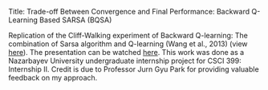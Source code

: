 Title: Trade-off Between Convergence and Final Performance: Backward Q-Learning Based SARSA (BQSA)

Replication of the Cliff-Walking experiment of Backward Q-learning: The combination of Sarsa algorithm and Q-learning (Wang et al., 2013) (view [here](https://www.researchgate.net/publication/262400193_Backward_Q-learning_The_combination_of_Sarsa_algorithm_and_Q-learning)).
The presentation can be watched [here](https://docs.google.com/presentation/d/1jXr_DJxWvKu1PFBkzmXSwHI5eJ76CcNxX61ESFbcUGE/edit?usp=sharing).
This work was done as a Nazarbayev University undergraduate internship project for CSCI 399: Internship II. Credit is due to Professor Jurn Gyu Park for providing valuable feedback on my approach. 
